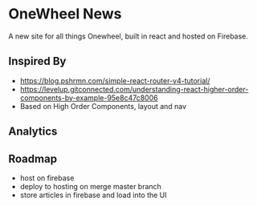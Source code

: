 # OneWheel News
A new site for all things Onewheel, built in react and hosted on Firebase.

## Inspired By
- https://blog.pshrmn.com/simple-react-router-v4-tutorial/
- https://levelup.gitconnected.com/understanding-react-higher-order-components-by-example-95e8c47c8006
- Based on High Order Components, layout and nav

## Analytics


## Roadmap
- host on firebase
- deploy to hosting on merge master branch
- store articles in firebase and load into the UI